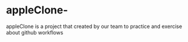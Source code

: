 # appleClone-
appleClone is a project that created by our team to practice and exercise about github workflows
